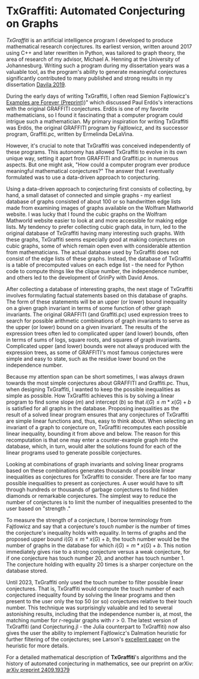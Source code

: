 # TxGraffiti: Automated Conjecturing on Graphs

*TxGraffiti* is an artificial intelligence program I developed to produce mathematical research conjectures.
Its earliest version, written around 2017 using C++ and later rewritten in Python, was tailored to graph theory,
the area of research of my advisor, Michael A. Henning at the University of Johannesburg. Writing such a program
during my dissertation years was a valuable tool, as the program's ability to generate meaningful conjectures
significantly contributed to many published and strong results in my dissertation [Davila 2019](https://ujcontent.uj.ac.za/esploro/outputs/9912111507691).

During the early days of writing TxGraffiti, I often read Siemion Fajtlowicz's [Examples are Forever (Preprint)](http://users.encs.concordia.ca/~chvatal/6621/fajtlowicz.pdf))"
which discussed Paul Erdös's interactions with the original GRAFFITI conjectures. Erdös is one of my favorite mathematicians,
so I found it fascinating that a computer program could intrigue such a mathematician. My primary inspiration for writing
TxGraffiti was Erdös, the original GRAFFITI program by Fajtlowicz, and its successor program, Graffiti.pc, written by Ermelinda DeLaVina.

However, it's crucial to note that TxGraffiti was conceived independently of these programs. This autonomy has allowed
TxGraffiti to evolve in its own unique way, setting it apart from GRAFFITI and Graffiti.pc in numerous aspects.
But one might ask, "How could a computer program ever produce meaningful mathematical conjectures?"
The answer that I eventually formulated was to use a data-driven approach to conjecturing.

Using a data-driven approach to conjecturing first consists of collecting, by hand, a small dataset of connected and simple
graphs - my earliest database of graphs consisted of about 100 or so handwritten edge lists made from examining images of
graphs available on the Wolfram Mathworld website. I was lucky that I found the cubic graphs on the Wolfram Mathworld website
easier to look at and more accessible for making edge lists. My tendency to prefer collecting cubic graph data, in turn,
led to the original database of TxGraffiti having many interesting such graphs. With these graphs, TxGraffiti seems
especially good at making conjectures on cubic graphs, some of which remain open even with considerable attention
from mathematicians. The actual database used by TxGraffiti does not consist of the edge lists of these graphs.
Instead, the database of TxGraffiti is a table of precomputed values on each edge list - the need for Python code to
compute things like the clique number, the independence number, and others led to the development of GrinPy with David Amos.

After collecting a database of interesting graphs, the next stage of TxGraffiti involves formulating factual statements
based on this database of graphs. The form of these statements will be an upper (or lower) bound inequality on a given
graph invariant in terms of some function of other graph invariants. The original GRAFFITI (and Graffiti.pc) used expression
trees to search for possible arithmetic combinations of graph invariants to serve as the upper (or lower) bound on a given
invariant. The results of the expression trees often led to complicated upper (and lower) bounds, often in terms of sums of
logs, square roots, and squares of graph invariants. Complicated upper (and lower) bounds were not always produced with the
expression trees, as some of GRAFFITI's most famous conjectures were simple and easy to state, such as the residue lower
bound on the independence number.

Because my attention span can be short sometimes, I was always drawn towards the most simple conjectures about GRAFFITI and
Graffiti.pc. Thus, when designing TxGraffiti, I wanted to keep the possible inequalities as simple as possible. How TxGraffiti
achieves this is by solving a linear program to find some slope ($m$) and intercept ($b$) so that $i(G) \leq m*x(G) + b$ is
satisfied for all graphs in the database. Proposing inequalities as the result of a solved linear program ensures that any
conjectures of TxGraffiti are simple linear functions and, thus, easy to think about. When selecting an invariant of a graph to
conjecture on, TxGraffiti recomputes each possible linear inequality, bounding it from above and below. The reason for this
recomputation is that one may enter a counter-example graph into the database, which, in turn, would alter the solutions found for
each of the linear programs used to generate possible conjectures.

Looking at combinations of graph invariants and solving linear programs based on these combinations generates thousands of possible
linear inequalities as conjectures for TxGraffiti to consider. There are far too many possible inequalities to present as conjectures.
A user would have to sift through hundreds or thousands of garbage conjectures to find hidden diamonds or remarkable conjectures.
The simplest way to reduce the number of conjectures is to limit the number of inequalities presented to the user based on "strength ."

To measure the strength of a conjecture, I borrow terminology from Fajtlowicz and say that a conjecture's *touch number* is the number
of times the conjecture's inequality holds with equality. In terms of graphs and the proposed upper bound $i(G) \leq m*x(G) + b$,
the touch number would be the number of graphs in the database for which $i(G) = m*x(G) + b$. This notion immediately gives rise
to a strong conjecture versus a weak conjecture, for if one conjecture has touch number 20, and another has touch number 1.
The conjecture holding with equality 20 times is a sharper conjecture on the database stored.

Until 2023, TxGraffiti only used the touch number to filter possible linear conjectures. That is, TxGraffiti would compute the touch number
of each conjectured inequality found by solving the linear programs and then present to the user only the top 50 (or so) conjectures relative
to their touch number. This technique was surprisingly valuable and led to several astonishing results, including that the independence number
is, at most, the matching number for $r$-regular graphs with $r>0$. The latest version of TxGraffiti (and Conjecturing.jl - the Julia counterpart to TxGraffiti)
now also gives the user the ability to implement Fajtlowicz's Dalmation heuristic for further filtering of the conjectures; see Larson's [excellent paper](https://www.sciencedirect.com/science/article/pii/S0004370215001575)
on the heuristic for more details.


For a detailed mathematical description of **TxGraffiti**'s algorithms and the history of automated conjecturing in mathematics, see our preprint on arXiv: [arXiv preprint 2409.19379](https://arxiv.org/abs/2409.19379)